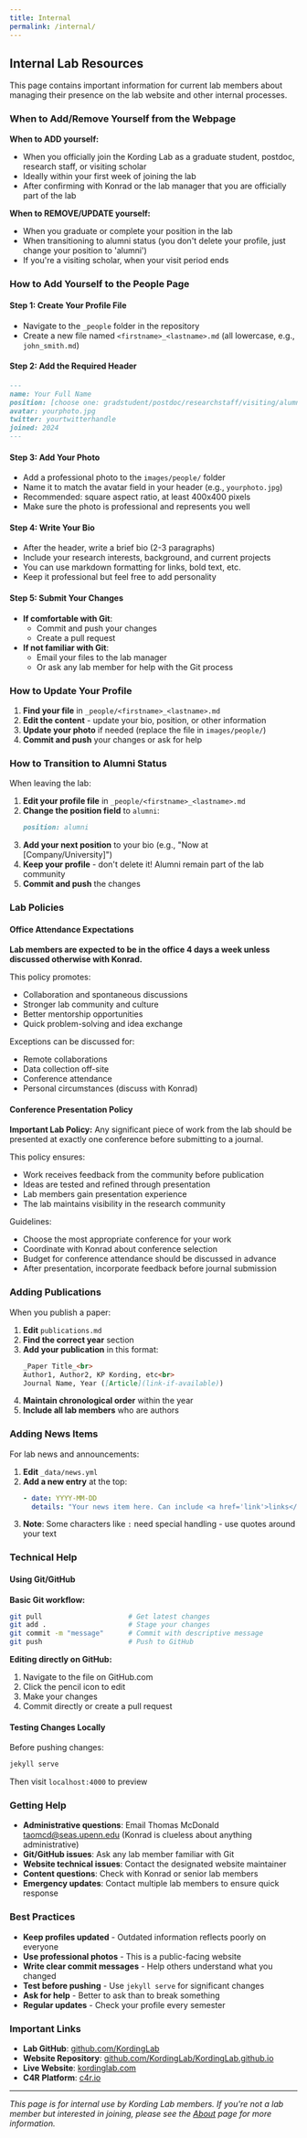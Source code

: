 ```yaml
---
title: Internal
permalink: /internal/
---
```


## Internal Lab Resources

This page contains important information for current lab members about managing their presence on the lab website and other internal processes.

### When to Add/Remove Yourself from the Webpage

**When to ADD yourself:**
- When you officially join the Kording Lab as a graduate student, postdoc, research staff, or visiting scholar
- Ideally within your first week of joining the lab
- After confirming with Konrad or the lab manager that you are officially part of the lab

**When to REMOVE/UPDATE yourself:**
- When you graduate or complete your position in the lab
- When transitioning to alumni status (you don't delete your profile, just change your position to 'alumni')
- If you're a visiting scholar, when your visit period ends

### How to Add Yourself to the People Page

#### Step 1: Create Your Profile File
- Navigate to the `_people` folder in the repository
- Create a new file named `<firstname>_<lastname>.md` (all lowercase, e.g., `john_smith.md`)

#### Step 2: Add the Required Header
```markdown
---
name: Your Full Name
position: [choose one: gradstudent/postdoc/researchstaff/visiting/alumni]
avatar: yourphoto.jpg
twitter: yourtwitterhandle
joined: 2024
---
```

#### Step 3: Add Your Photo
- Add a professional photo to the `images/people/` folder
- Name it to match the avatar field in your header (e.g., `yourphoto.jpg`)
- Recommended: square aspect ratio, at least 400x400 pixels
- Make sure the photo is professional and represents you well

#### Step 4: Write Your Bio
- After the header, write a brief bio (2-3 paragraphs)
- Include your research interests, background, and current projects
- You can use markdown formatting for links, bold text, etc.
- Keep it professional but feel free to add personality

#### Step 5: Submit Your Changes
- **If comfortable with Git**: 
  - Commit and push your changes
  - Create a pull request
- **If not familiar with Git**:
  - Email your files to the lab manager
  - Or ask any lab member for help with the Git process

### How to Update Your Profile

1. **Find your file** in `_people/<firstname>_<lastname>.md`
2. **Edit the content** - update your bio, position, or other information
3. **Update your photo** if needed (replace the file in `images/people/`)
4. **Commit and push** your changes or ask for help

### How to Transition to Alumni Status

When leaving the lab:

1. **Edit your profile file** in `_people/<firstname>_<lastname>.md`
2. **Change the position field** to `alumni`:
   ```markdown
   position: alumni
   ```
3. **Add your next position** to your bio (e.g., "Now at [Company/University]")
4. **Keep your profile** - don't delete it! Alumni remain part of the lab community
5. **Commit and push** the changes

### Lab Policies

#### Office Attendance Expectations

**Lab members are expected to be in the office 4 days a week unless discussed otherwise with Konrad.**

This policy promotes:
- Collaboration and spontaneous discussions
- Stronger lab community and culture
- Better mentorship opportunities
- Quick problem-solving and idea exchange

Exceptions can be discussed for:
- Remote collaborations
- Data collection off-site
- Conference attendance
- Personal circumstances (discuss with Konrad)

#### Conference Presentation Policy

**Important Lab Policy:** Any significant piece of work from the lab should be presented at exactly one conference before submitting to a journal.

This policy ensures:
- Work receives feedback from the community before publication
- Ideas are tested and refined through presentation
- Lab members gain presentation experience
- The lab maintains visibility in the research community

Guidelines:
- Choose the most appropriate conference for your work
- Coordinate with Konrad about conference selection
- Budget for conference attendance should be discussed in advance
- After presentation, incorporate feedback before journal submission

### Adding Publications

When you publish a paper:

1. **Edit** `publications.md`
2. **Find the correct year** section
3. **Add your publication** in this format:
   ```markdown
   _Paper Title_<br>
   Author1, Author2, KP Kording, etc<br>
   Journal Name, Year ([Article](link-if-available))
   ```
4. **Maintain chronological order** within the year
5. **Include all lab members** who are authors

### Adding News Items

For lab news and announcements:

1. **Edit** `_data/news.yml`
2. **Add a new entry** at the top:
   ```yaml
   - date: YYYY-MM-DD
     details: "Your news item here. Can include <a href='link'>links</a>"
   ```
3. **Note**: Some characters like `:` need special handling - use quotes around your text

### Technical Help

#### Using Git/GitHub

**Basic Git workflow:**
```bash
git pull                     # Get latest changes
git add .                    # Stage your changes
git commit -m "message"      # Commit with descriptive message
git push                     # Push to GitHub
```

**Editing directly on GitHub:**
1. Navigate to the file on GitHub.com
2. Click the pencil icon to edit
3. Make your changes
4. Commit directly or create a pull request

#### Testing Changes Locally

Before pushing changes:
```bash
jekyll serve
```
Then visit `localhost:4000` to preview

### Getting Help

- **Administrative questions**: Email Thomas McDonald <taomcd@seas.upenn.edu> (Konrad is clueless about anything administrative)
- **Git/GitHub issues**: Ask any lab member familiar with Git
- **Website technical issues**: Contact the designated website maintainer
- **Content questions**: Check with Konrad or senior lab members
- **Emergency updates**: Contact multiple lab members to ensure quick response

### Best Practices

- **Keep profiles updated** - Outdated information reflects poorly on everyone
- **Use professional photos** - This is a public-facing website
- **Write clear commit messages** - Help others understand what you changed
- **Test before pushing** - Use `jekyll serve` for significant changes
- **Ask for help** - Better to ask than to break something
- **Regular updates** - Check your profile every semester

### Important Links

- **Lab GitHub**: [github.com/KordingLab](https://github.com/KordingLab)
- **Website Repository**: [github.com/KordingLab/KordingLab.github.io](https://github.com/KordingLab/KordingLab.github.io)
- **Live Website**: [kordinglab.com](http://kordinglab.com)
- **C4R Platform**: [c4r.io](https://c4r.io)

---

*This page is for internal use by Kording Lab members. If you're not a lab member but interested in joining, please see the [About](/about) page for more information.*